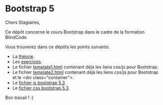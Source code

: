 # Bootstrap 5

Chers Stagiaires,  

Ce dépôt concerne le cours Bootstrap dans le cadre de la formation BlindCode.  

Vous trouverez dans ce dépôts les points suivants:
- La [théorie](Theorie/README.md).
- Les [exercices](Exercices/README.md).
- Le fichier [template1.html](Exercices/Templates/template1.html?raw=1) contenant déjà les liens css/js pour Bootstrap.
- Le fichier [template2.html](Exercices/Templates/template2.html?raw=1) contenant déjà les liens css/js pour Bootstrap et le \<div class="container">.
- Le [fichier js bootstrap 5.3](Exercices/Files/bootstrap.bundle.min.js?raw=1).
- Le [fichier css bootstrap 5.3](Exercices/Files/bootstrap.min.css?raw=1).

Bon travail ! :)